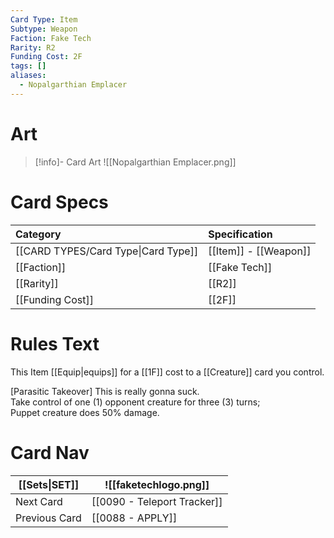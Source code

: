 ```yaml
---
Card Type: Item
Subtype: Weapon
Faction: Fake Tech
Rarity: R2
Funding Cost: 2F
tags: []
aliases:
  - Nopalgarthian Emplacer
---
```

# Art

> [!info]- Card Art
> ![[Nopalgarthian Emplacer.png]]

# Card Specs

| Category | Specification| 
| :--- | :--- |
| [[CARD TYPES/Card Type\|Card Type]] | [[Item]] - [[Weapon]] |  
| [[Faction]] | [[Fake Tech]] |  
| [[Rarity]] | [[R2]] |
| [[Funding Cost]] | [[2F]] |  

# Rules Text  

This Item [[Equip|equips]] for a [[1F]] cost to a [[Creature]] card you control.  

[Parasitic Takeover] This is really gonna suck.  
Take control of one (1) opponent creature for three (3) turns;  
Puppet creature does 50% damage.  


# Card Nav

| [[Sets\|SET]]           | ![[faketechlogo.png]]          |
| ------------- | ------------------------------ |
| Next Card     | [[0090 - Teleport Tracker]] |
| Previous Card | [[0088 - APPLY]]         |


